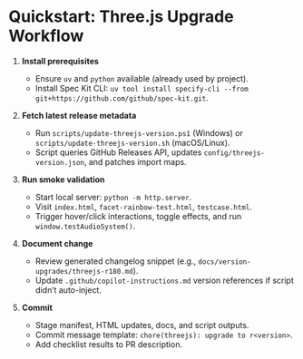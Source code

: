 # Quickstart: Three.js Upgrade Workflow

1. **Install prerequisites**
   - Ensure `uv` and `python` available (already used by project).
   - Install Spec Kit CLI: `uv tool install specify-cli --from git+https://github.com/github/spec-kit.git`.

2. **Fetch latest release metadata**
   - Run `scripts/update-threejs-version.ps1` (Windows) or `scripts/update-threejs-version.sh` (macOS/Linux).
   - Script queries GitHub Releases API, updates `config/threejs-version.json`, and patches import maps.

3. **Run smoke validation**
   - Start local server: `python -m http.server`.
   - Visit `index.html`, `facet-rainbow-test.html`, `testcase.html`.
   - Trigger hover/click interactions, toggle effects, and run `window.testAudioSystem()`.

4. **Document change**
   - Review generated changelog snippet (e.g., `docs/version-upgrades/threejs-r180.md`).
   - Update `.github/copilot-instructions.md` version references if script didn’t auto-inject.

5. **Commit**
   - Stage manifest, HTML updates, docs, and script outputs.
   - Commit message template: `chore(threejs): upgrade to r<version>`.
   - Add checklist results to PR description.
